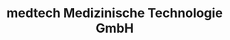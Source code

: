 ---
title: "medtech Medizinische Technologie GmbH"
url: /bad-muender-am-deister/medtech-medizinische-technologie-gmbh/
shop: Sanitätshaus
---